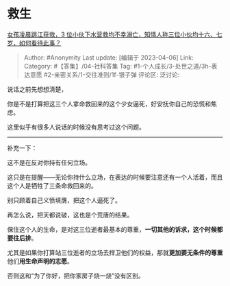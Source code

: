 # 救生
[女孩凌晨跳江获救，3 位小伙下水营救均不幸溺亡，知情人称三位小伙均十六、七岁，如何看待此事？](https://www.zhihu.com/question/593634352/answer/2970376973)

> Author: #Anonymity
> Last update: [编辑于 2023-04-06]
> Link:
> Category:  #【答集】/04-社科答集
> Tag: #1-个人成长/3-处世之道/3h-表达意愿 #2-亲密关系/1-交往准则/1f-银子弹
> 评论区:
> 泛讨论:

说话之前先想想清楚，

你是不是打算把这三个人拿命救回来的这个少女逼死，好安抚你自己的恐慌和焦虑。

这里似乎有很多人说话的时候没有思考过这个问题。

---

补充一下：

这不是在反对你持有任何立场。

这只是在提醒——无论你持什么立场，在表达的时候要注意还有一个人活着，而且这个人是牺牲了三条命救回来的。

别只顾着自己义愤填膺，把这个人逼死了。

再怎么说，把天都说破，这也是个荒唐的结果。

保住这个人的生命，是对这三位逝者最基本的尊重，**一切其他的诉求，这个时候都要往后排**。

尤其是如果你打算站三位逝者的立场去捍卫他们的权益，那就**更加要无条件的尊重**他们**用生命声明的志愿**。

否则这和“为了你好，把你家房子烧一烧”没有区别。

